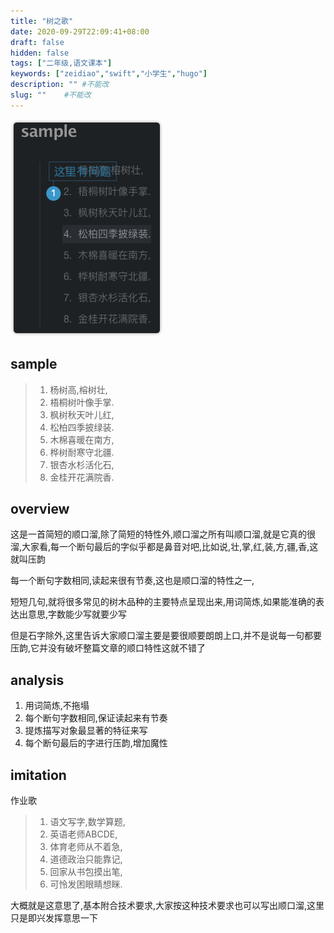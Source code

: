 ```yaml
---
title: "树之歌"
date: 2020-09-29T22:09:41+08:00
draft: false
hidden: false
tags: ["二年级,语文课本"]
keywords: ["zeidiao","swift","小学生","hugo"]
description: "" #不能改
slug: ""    #不能改
---
```

![image-20201005162638076](https://raw.githubusercontent.com/zeidiao/photo/master/PIcGo/image-20201005162638076.png)



## sample

> 1. 杨树高,榕树壮,
> 2. 梧桐树叶像手掌.
> 3. 枫树秋天叶儿红,
> 4. 松柏四季披绿装.
> 5. 木棉喜暖在南方,
> 6. 桦树耐寒守北疆.
> 7. 银杏水杉活化石,
> 8. 金桂开花满院香.



##  overview
这是一首简短的顺口溜,除了简短的特性外,顺口溜之所有叫顺口溜,就是它真的很溜,大家看,每一个断句最后的字似乎都是鼻音对吧,比如说,壮,掌,红,装,方,疆,香,这就叫压韵

每一个断句字数相同,读起来很有节奏,这也是顺口溜的特性之一,

短短几句,就将很多常见的树木品种的主要特点呈现出来,用词简炼,如果能准确的表达出意思,字数能少写就要少写

但是石字除外,这里告诉大家顺口溜主要是要很顺要朗朗上口,并不是说每一句都要压韵,它并没有破坏整篇文章的顺口特性这就不错了

## analysis

1. 用词简炼,不拖塌
2. 每个断句字数相同,保证读起来有节奏
3. 提炼描写对象最显著的特征来写
4. 每个断句最后的字进行压韵,增加魔性

## imitation

作业歌

> 1. 语文写字,数学算题,
> 2. 英语老师ABCDE,
> 3. 体育老师从不着急,
> 4. 道德政治只能靠记,
> 5. 回家从书包摸出笔,
> 6. 可怜发困眼睛想眯.

大概就是这意思了,基本附合技术要求,大家按这种技术要求也可以写出顺口溜,这里只是即兴发挥意思一下